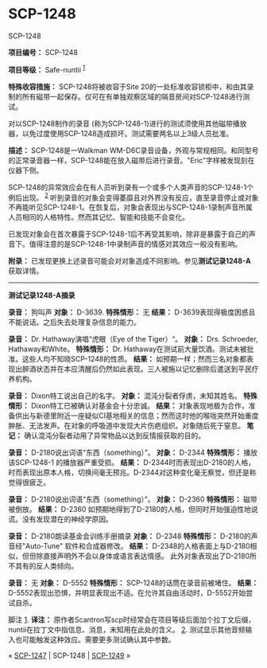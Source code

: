 # SCP-1248
                        




SCP-1248



**项目编号：** SCP-1248

**项目等级：** Safe-nuntii<sup class='footnoteref'>
 <a shape='rect' class='footnoteref' id='footnoteref-1' href='javascript:;' onclick='WIKIDOT.page.utils.scrollToReference(&apos;footnote-1&apos;)'>1</a>
</sup>

**特殊收容措施：** SCP-1248将被收容于Site 20的一处标准收容锁柜中，和由其录制的所有磁带一起保存。仅可在有单独观察区域的隔音房间对SCP-1248进行测试。

对以SCP-1248制作的录音 (称为SCP-1248-1)进行的测试须使用其他磁带播放器，以免过度使用SCP-1248造成损坏。测试需要两名以上3级人员批准。

**描述：** SCP-1248是一Walkman WM-D6C录音设备，外观与常规相同。和同型号的正常录音器一样，SCP-1248能在放入磁带后进行录音。"Eric"字样被发现刻在仪器下侧。

SCP-1248的异常效应会在有人员听到录有一个或多个人类声音的SCP-1248-1个例后出现。<sup class='footnoteref'>
 <a shape='rect' class='footnoteref' id='footnoteref-2' href='javascript:;' onclick='WIKIDOT.page.utils.scrollToReference(&apos;footnote-2&apos;)'>2</a>
</sup>听到录音的对象会变得萎靡且对外界没有反应，直至录音停止或对象不再能听见SCP-1248-1。在恢复后，对象会表现出与SCP-1248-1录制声音所属人员相同的人格特性。然而其记忆、智能和技能不会变化。

已发现对象会在首次暴露于SCP-1248-1后不再受其影响，除非是暴露于自己的声音下。值得注意的是SCP-1248-1中录制声音的情感对其效应一般没有影响。

**附录：** 已发现更换上述录音可能会对对象造成不同影响。参见**测试记录1248-A**  获取详情。


---

**测试记录1248-A摘录** 

**录音：** 狗叫声
**对象：** D-3639.
**特殊情形：** 无
**结果：** D-3639表现得极度困惑且不能说话。之后失去处理复杂信息的能力。

**录音：** Dr. Hathaway演唱“虎眼（Eye of the Tiger）“。
**对象：** Drs. Schroeder, Hathaway和White。
**特殊情形：** Dr. Hathaway在测试前大量饮酒。测试未被批准。这些人均不知晓SCP-1248的性质。
**结果：** 如预期一样；然而三名对象都表现出醉酒状态并在本应清醒后仍然如此表现。三人被施以记忆删除后遣送到平民疗养机构。

**录音：** Dixon特工说出自己的名字。
**对象：** 混沌分裂者俘虏，未知其姓名。
**特殊情形：** Dixon特工已被确认对基金会十分忠诚。
**结果：** 对象表现地极为合作，准备供出与新德里附近一座疑似CI基地相关的信息；然而这时他的喉咙突然开始重度肿胀、无法发声。在对象的呼吸道中发现大片伤疤组织。对象随后死于窒息。
**笔记：** 确认混沌分裂者动用了异常物品以达到反情报获取的目的。

**录音：** D-2180说出词语“东西（something）”。
**对象：** D-2344
**特殊情形：** 播放该SCP-1248-1 的播放器严重受损。
**结果：** D-2344时而表现出D-2180的人格，时而表现出原本人格，切换间毫无预兆。D-2344对这种变化毫无察觉，但还是称觉得很疲乏。

**录音：** D-2180说出词语“东西（something）”。
**对象：** D-2360
**特殊情形：** 磁带被倒放。
**结果：** D-2360 如预期地得到了D-2180的人格，但同时开始强迫性地说谎。没有发现潜在的神经学原因。

**录音：** D-2180朗读基金会训练手册摘录
**对象：** D-2348
**特殊情形：** D-2180的声音经"Auto-Tune" 软件和合成器修改。
**结果：** D-2348的人格表面上与D-2180相似，但但除直接声明外不会以身体或语言表达情感。 此外对象表现出了D-2180所不具有的反人类倾向。

**录音：** 无
**对象：** D-5552
**特殊情形：** SCP-1248的话筒在录音前被堵住。
**结果：** D-5552表现出恐惧，并明显表现出不适。在允许其自由活动时，D-5552开始尝试自杀。


脚注
<a shape='rect' href='javascript:;' onclick='WIKIDOT.page.utils.scrollToReference(&apos;footnoteref-1&apos;)'>1</a>. **译注：** 原作者Scantron写scp时经常会在项目等级后面加个拉丁文后缀，nuntii在拉丁文中指信息、消息，未知用在此处的含义。
<a shape='rect' href='javascript:;' onclick='WIKIDOT.page.utils.scrollToReference(&apos;footnoteref-2&apos;)'>2</a>. 测试显示其他音频输入也可能触发这种效应。需要更多测试确认其中参数。



« [SCP-1247](/scp-1247) | SCP-1248 | [SCP-1249](/scp-1249) »





                    
